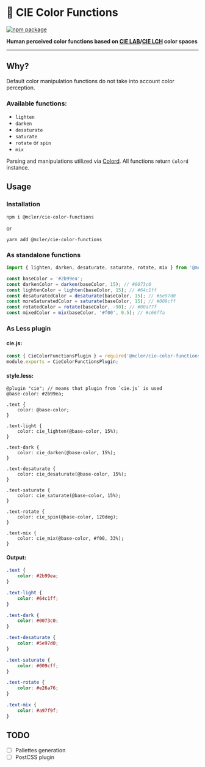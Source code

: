 # 🌈 CIE Color Functions

[![npm package](https://img.shields.io/npm/v/@mcler/cie-color-functions.svg)](https://www.npmjs.org/package/@mcler/cie-color-functions)

**Human perceived color functions based on [CIE LAB](https://en.wikipedia.org/wiki/CIELAB_color_space)/[CIE LCH](https://en.wikipedia.org/wiki/CIELAB_color_space#Cylindrical_model) color spaces**

---

## Why?
Default color manipulation functions do not take into account color perception.

### Available functions:
- `lighten`
- `darken`
- `desaturate`
- `saturate`
- `rotate` or `spin`
- `mix`

Parsing and manipulations utilized via [Colord](https://github.com/omgovich/colord). All functions return `Colord` instance.

## Usage

### Installation
```
npm i @mcler/cie-color-functions
```
or
```
yarn add @mcler/cie-color-functions
```

### As standalone functions

```js
import { lighten, darken, desaturate, saturate, rotate, mix } from '@mcler/cie-color-functions';

const baseColor = '#2b99ea';
const darkenColor = darken(baseColor, 15); // #0073c0
const lightenColor = lighten(baseColor, 15); // #64c1ff
const desaturatedColor = desaturate(baseColor, 15); // #5e97d0
const moreSaturatedColor = saturate(baseColor, 15); // #009cff
const rotatedColor = rotate(baseColor, -90); // #00a77f
const mixedColor = mix(baseColor, '#f00', 0.5); // #c66f7a
```

### As Less plugin

#### cie.js:
```js
const { CieColorFunctionsPlugin } = require('@mcler/cie-color-functions/plugins/less');
module.exports = CieColorFunctionsPlugin;
```

#### style.less:
```less
@plugin "cie"; // means that plugin from `cie.js` is used
@base-color: #2b99ea;

.text {
    color: @base-color;
}

.text-light {
    color: cie_lighten(@base-color, 15%);
}

.text-dark {
    color: cie_darken(@base-color, 15%);
}

.text-desaturate {
    color: cie_desaturate(@base-color, 15%);
}

.text-saturate {
    color: cie_saturate(@base-color, 15%);
}

.text-rotate {
    color: cie_spin(@base-color, 120deg);
}

.text-mix {
    color: cie_mix(@base-color, #f00, 33%);
}
```

#### Output:
```css
.text {
    color: #2b99ea;
}

.text-light {
    color: #64c1ff;
}

.text-dark {
    color: #0073c0;
}

.text-desaturate {
    color: #5e97d0;
}

.text-saturate {
    color: #009cff;
}

.text-rotate {
    color: #e26a76;
}

.text-mix {
    color: #a97f9f;
}
```

## TODO
- [ ] Pallettes generation
- [ ] PostCSS plugin
